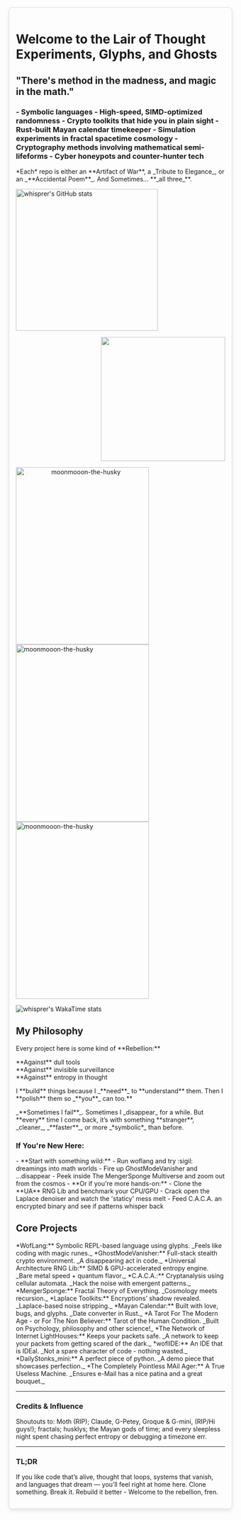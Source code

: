 <div style="display: flex; flex-wrap: wrap; justify-content: space-around; gap: 20px;">

  <div style="flex: 1 1 45%; min-width: 300px;">
    <div style="padding: 15px; border: 1px solid #ddd; border-radius: 8px; box-shadow: 0 4px 8px rgba(0,0,0,0.1); margin-bottom: 20px;">
      <h1>Welcome to the Lair of Thought Experiments, Glyphs, and Ghosts</h1>
      <p style="font-style: italic;"><h2>"There's method in the madness, and magic in the math."</p></h2>
      <h3>
        - Symbolic languages
        - High-speed, SIMD-optimized randomness
        - Crypto toolkits that hide you in plain sight
        - Rust-built Mayan calendar timekeeper
        - Simulation experiments in fractal spacetime cosmology
        - Cryptography methods involving mathematical semi-lifeforms
        - Cyber honeypots and counter-hunter tech
      </h3>
      </p>
    <div>
      <p>
        *Each* repo is either an **Artifact of War**, a _Tribute to Elegance_, or an _**Accidental Poem**_. And Sometimes... **_all three_**.
      </p>
  
  <div>

<div style="flex: 1 1 45%; min-width: 280px;">  
  <p align="left">
    <a href="https://github.com/whisprer/github-readme-stats">
      <img
    height="320"  
src="https://github-readme-stats.vercel.app/api?username=whisprer&card_width=280&show_icons=true&show=discussions_started,discussions_answered,prs_merged,prs_merged_percentage&theme=tokyonight&theme=tokyonight&layout=compact&show_icons=true&bg_color=00000000"
    alt="whisprer's GitHub stats"
    />
  </a>
</p>

</div>
  
<p align="right">
  <a href="https://github.com/whisprer/github-readme-stats">
    <img
    height="280"
src="https://github-readme-stats.vercel.app/api/top-langs/?username=whisprer&card_width=300&exclude_repo=whisprer.github.io,Custom_Stock_screener,whatiswe.github,desktop-tutorial,server_stuff,Medium-Posts,rtc-Jsonifier,github-readme-stats&theme=tokyonight&bg_color=00000000&layout=compact"
    &alt="Top Languages"
     />
   </a>
 </p>
       
   </div>

  <div style="flex: 1 1 55%; med-width: 450px;">
          <a align="center">
<img src="https://i.pinimg.com/736x/b0/e8/16/b0e8162a23848c215f14d377f146f788.jpg" alt="moonmooon-the-husky" width="300" height="400"></a> <img src="https://i.pinimg.com/736x/b0/e8/16/b0e8162a23848c215f14d377f146f788.jpg" alt="moonmooon-the-husky" width="300" height="400"></a><img src="https://i.pinimg.com/736x/b0/e8/16/b0e8162a23848c215f14d377f146f788.jpg" alt="moonmooon-the-husky" width="300" height="400">

![whisprer's WakaTime stats](https://github-readme-stats.vercel.app/api/wakatime?username=whisprer\&card_width=300&show_icons=true&theme=tokyonight&bg_color=00000000&layout=compact)

  <div style="flex: 1 1 55%; med-width: 450px;">
    <div style="margin-bottom: 20px;">
      <h2>My Philosophy</h2>
      <p>Every project here is some kind of **Rebellion:**</p>
      <p>
        **Against** dull tools<br>
        **Against** invisible surveillance<br>
        **Against** entropy in thought
      </p>
      <p>
        I **build** things because I _**need**_ to **understand** them. Then I **polish** them so _**you**_ can too.**
      </p>
      <p>
        _**Sometimes I fail**_. Sometimes I _disappear_ for a while. But **every** time I come back, it’s with something **stranger**, _cleaner_, _**faster**_, or more _*symbolic*_ than before.
      </p>
    </div>

  <h3>If You're New Here:</h3>
        - **Start with something wild:**
        - Run woflang and try :sigil: dreamings into math worlds
        - Fire up GhostModeVanisher and ...disappear
        - Peek inside The MengerSponge Multiverse and zoom out from the cosmos
  <a>      
        - **Or if you're more hands-on:**
        - Clone the **UA** RNG Lib and benchmark your CPU/GPU
        - Crack open the Laplace denoiser and watch the 'staticy' mess melt
        - Feed C.A.C.A. an encrypted binary and see if patterns whisper back
  </a>

  <h2>Core Projects</h2>
        *WofLang:** Symbolic REPL-based language using glyphs. _Feels like coding with magic runes._
        *GhostModeVanisher:** Full-stack stealth crypto environment. _A disappearing act in code._
        *Universal Architecture RNG Lib:** SIMD & GPU-accelerated entropy engine. _Bare metal speed + quantum flavor._
        *C.A.C.A.:** Cryptanalysis using cellular automata. _Hack the noise with emergent patterns._
        *MengerSponge:** Fractal Theory of Everything. _Cosmology meets recursion._
        *Laplace Toolkits:** Encryptions’ shadow revealed. _Laplace-based noise stripping._
        *Mayan Calendar:** Built with love, bugs, and glyphs. _Date converter in Rust._
        *A Tarot For The Modern Age - or For The Non Believer:** Tarot of the Human Condition. _Built on Psychology, philosophy and other science!_</li>
        *The Network of Internet LightHouses:** Keeps your packets safe. _A network to keep your packets from getting scared of the dark._</li>
        *woflIDE:** An IDE that is IDEal. _Not a spare character of code - nothing wasted._
        *DailyStonks_mini:** A perfect piece of python. _A demo piece that showcases perfection._
        *The Completely Pointless MAil Ager:** A True Useless Machine. _Ensures e-Mail has a nice patina and a great bouquet._
  </div>
</div>

<div style="flex: 1 1 45%; min-width: 300px;">
</div>

---

### Credits & Influence
Shoutouts to: Moth (RIP); Claude, G-Petey, Groque & G-mini, (RIP/Hi guys!); fractals; husklys; the Mayan gods of time; and every sleepless night spent chasing perfect entropy or debugging a timezone err.

---

### TL;DR
If you like code that’s alive, thought that loops, systems that vanish, and languages that dream — you’ll feel right at home here.
Clone something. Break it. Rebuild it better - Welcome to the rebellion, fren.
